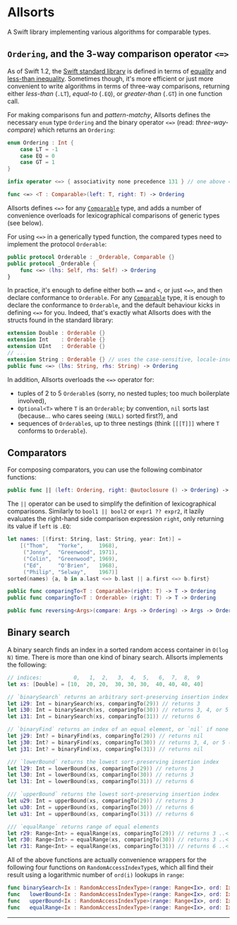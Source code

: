 Allsorts
========

A Swift library implementing various algorithms for comparable types.

`Ordering`, and the 3-way comparison operator `<=>`
---------------------------------------------------

As of Swift 1.2, the [Swift standard library][] is defined in terms of [equality][Equatable] and [less-than inequality][Comparable]. Sometimes though, it's more efficient or just more convenient to write algorithms in terms of three-way comparisons, returning either *less-than* (`.LT`), *equal-to* (`.EQ`), or *greater-than* (`.GT`) in one function call.

For making comparisons fun and *pattern-matchy*, Allsorts defines the necessary `enum` type `Ordering` and the binary operator `<=>` (read: *three-way-compare*) which returns an `Ordering`:

```swift
enum Ordering : Int {
    case LT = -1
    case EQ = 0
    case GT = 1
}

infix operator <=> { associativity none precedence 131 } // one above ==, <, etc.

func <=> <T : Comparable>(left: T, right: T) -> Ordering
```

Allsorts defines `<=>` for any [`Comparable`][Comparable] type, and adds a number of convenience overloads for lexicographical comparisons of generic types (see below).

For using `<=>` in a generically typed function, the compared types need to implement the protocol `Orderable`:

```swift
public protocol Orderable : _Orderable, Comparable {}
public protocol _Orderable {
    func <=> (lhs: Self, rhs: Self) -> Ordering
}
```

In practice, it's enough to define either both `==` and `<`, or just `<=>`, and then declare conformance to `Orderable`. For any [`Comparable`][Comparable] type, it is enough to declare the conformance to `Orderable`, and the default behaviour kicks in defining `<=>` for you. Indeed, that's exactly what Allsorts does with the structs found in the standard library:

```swift
extension Double : Orderable {}
extension Int    : Orderable {}
extension UInt   : Orderable {}
// ...
extension String : Orderable {} // uses the case-sensitive, locale-insensitive `String.compare` method
public func <=> (lhs: String, rhs: String) -> Ordering
```

In addition, Allsorts overloads the `<=>` operator for:

- tuples of 2 to 5 `Orderable`s (sorry, no nested tuples; too much boilerplate involved),
- `Optional<T>` where `T` is an `Orderable`; by convention, `nil` sorts last (because… who cares seeing `(NULL)` sorted first?), and
- sequences of `Orderable`s, up to three nestings (think `[[[T]]]` where `T` conforms to `Orderable`).

Comparators
-----------

For composing comparators, you can use the following combinator functions:

```swift
public func || (left: Ordering, right: @autoclosure () -> Ordering) -> Ordering
```

The `||` operator can be used to simplify the definition of lexicographical comparisons. Similarly to `bool1 || bool2` or `expr1 ?? expr2`, it lazily evaluates the right-hand side comparison expression `right`, only returning its value if `left` is `.EQ`:

```swift
let names: [(first: String, last: String, year: Int)] =
    [("Thom",   "Yorke",     1968),
     ("Jonny",  "Greenwood", 1971),
     ("Colin",  "Greenwood", 1969),
     ("Ed",     "O'Brien",   1968),
     ("Philip", "Selway",    1967)]
sorted(names) {a, b in a.last <=> b.last || a.first <=> b.first}
```

```swift
public func comparingTo<T : Comparable>(right: T) -> T -> Ordering
public func comparingTo<T : Orderable> (right: T) -> T -> Ordering
```

```swift
public func reversing<Args>(compare: Args -> Ordering) -> Args -> Ordering
```

Binary search
-------------

A binary search finds an index in a sorted random access container in `O(log N)` time. There is more than one kind of binary search. Allsorts implements the following:

```swift
// indices:          0,   1,  2,   3,  4,  5,   6,  7,  8,  9
let xs: [Double] = [10,  20, 20,  30, 30, 30,  40, 40, 40, 40]

// `binarySearch` returns an arbitrary sort-preserving insertion index
let i29: Int = binarySearch(xs, comparingTo(29)) // returns 3
let i30: Int = binarySearch(xs, comparingTo(30)) // returns 3, 4, or 5
let i31: Int = binarySearch(xs, comparingTo(31)) // returns 6

// `binaryFind` returns an index of an equal element, or `nil` if none
let j29: Int? = binaryFind(xs, comparingTo(29)) // returns nil
let j30: Int? = binaryFind(xs, comparingTo(30)) // returns 3, 4, or 5 (as Int?)
let j31: Int? = binaryFind(xs, comparingTo(31)) // returns nil

/// `lowerBound` returns the lowest sort-preserving insertion index
let l29: Int = lowerBound(xs, comparingTo(29)) // returns 3
let l30: Int = lowerBound(xs, comparingTo(30)) // returns 3
let l31: Int = lowerBound(xs, comparingTo(31)) // returns 6

/// `upperBound` returns the lowest sort-preserving insertion index
let u29: Int = upperBound(xs, comparingTo(29)) // returns 3
let u30: Int = upperBound(xs, comparingTo(30)) // returns 6
let u31: Int = upperBound(xs, comparingTo(31)) // returns 6

/// `equalRange` returns range of equal elements
let r29: Range<Int> = equalRange(xs, comparingTo(29)) // returns 3 ..< 3
let r30: Range<Int> = equalRange(xs, comparingTo(30)) // returns 3 ..< 6
let r31: Range<Int> = equalRange(xs, comparingTo(31)) // returns 6 ..< 6
```

All of the above functions are actually convenience wrappers for the following four functions on `RandomAccessIndexType`s, which all find their result using a logarithmic number of `ord(i)` lookups in `range`:

```swift
func binarySearch<Ix : RandomAccessIndexType>(range: Range<Ix>, ord: Ix -> Ordering) -> Ix
func   lowerBound<Ix : RandomAccessIndexType>(range: Range<Ix>, ord: Ix -> Ordering) -> Ix
func   upperBound<Ix : RandomAccessIndexType>(range: Range<Ix>, ord: Ix -> Ordering) -> Ix
func   equalRange<Ix : RandomAccessIndexType>(range: Range<Ix>, ord: Ix -> Ordering) -> Range<Ix>
```

____
[Swift standard library]: http://swiftdoc.org/
[Comparable]: http://swiftdoc.org/protocol/Comparable/
[Equatable]: http://swiftdoc.org/protocol/Equatable/
